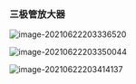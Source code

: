 <!-- 
title: 01-三极管
sort: 
--> 

### 三极管放大器

![image-20210622203336520](https://gitee.com/nmdfzf404/Image-hosting/raw/master/2021/20210622203336.png)

![image-20210622203350044](https://gitee.com/nmdfzf404/Image-hosting/raw/master/2021/20210622203350.png)

![image-20210622203414137](https://gitee.com/nmdfzf404/Image-hosting/raw/master/2021/20210622203414.png)
